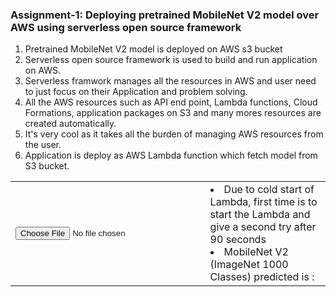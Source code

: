 ### Assignment-1: Deploying pretrained MobileNet V2 model over AWS using serverless open source framework
<ol>
<li>Pretrained MobileNet V2 model is deployed on AWS s3 bucket</li>
<li>Serverless open source framework is used to build and run application on AWS.</li>
<li>Serverless framwork manages all the resources in AWS and user need to just focus on their Application and problem solving.</li>
<li>All the AWS resources such as API end point, Lambda functions, Cloud Formations, application packages on S3 and many mores resources are created automatically.</li>
<li>It's very cool as it takes all the burden of managing AWS resources from the user.</li>
<li>Application is deploy as AWS Lambda function which fetch model from S3 bucket.</li>
</ol>
<table>
     <tr>
        <td>
          <input type="file" id="imageUpload">
          <img id="output" width="300" />
        </td>
  <td>
       <li>Due to cold start of Lambda, first time is to start the Lambda and give a second try after 90 seconds</li>
        <li id="mobilenet_imagenet">MobileNet V2 (ImageNet 1000 Classes) predicted is : </li>
    </td>
</tr>
</table>
<script>
  document.getElementById('imageUpload').onchange = function (evt) {
var image = document.getElementById('output');
  const files = event.target.files

  const formData = new FormData ();
  formData.append ("data", files[0]);
  console.log (formData);
 
  document.getElementById("mobilenet_imagenet").innerHTML = "Fetching results....."
  fetch("https://tda3oz8ho9.execute-api.ap-south-1.amazonaws.com/dev/mobilenetV2-classify", {
    method: "POST",
    body: formData,
  })
.then(response => response.json())
.then(json => {
 console.log (json);
      if (json.error) {
        document.getElementById("mobilenet_imagenet").innerHTML = json.error;
      } else {
          document.getElementById("mobilenet_imagenet").innerHTML = "<p>" + "MobileNet V2 predicted for the image out of Imagenet (1000 Classes), prediction is : " + json.predicted + "</p>";
      }  
   });

};
</script>
